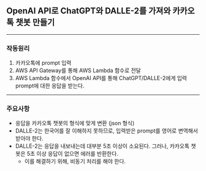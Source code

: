 ## OpenAI API로 ChatGPT와 DALLE-2를 가져와 카카오톡 챗봇 만들기
---
### 작동원리
1. 카카오톡에 prompt 입력
2. AWS API Gateway를 통해 AWS Lambda 함수로 전달
3. AWS Lambda 함수에서 OpenAI API를 통해 ChatGPT/DALLE-2에게 입력 prompt에 대한 응답을 받는다.
---
### 주요사항
* 응답을 카카오톡 챗봇의 형식에 맞게 변환 (json 형식)
* DALLE-2는 한국어를 잘 이해하지 못하므로, 입력받은 prompt를 영어로 변역해서 받아야 한다.
* DALLE-2는 응답을 내보내는데 대부분 5초 이상이 소요된다. 그러나, 카카오톡 챗봇은 5초 이상 응답이 없으면 에러를 반환한다.
  * 이를 해결하기 위해, 비동기 처리를 해야 한다.
